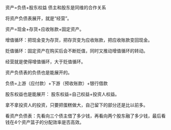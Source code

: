资产=负债+股东权益
债主和股东是同维的合作关系

将资产负债表展开，就是“经营”。

资产=现金+存货+应收账款+固定资产。

增值循环：把现金变为存货，把存货变为应收账款，把应收账款变回现金。

贬值循环：固定资产在购买后会不断贬值，同时又推动增值循环的转动。

经营就是使得增值循环，大于贬值循环。

资产负债表的负债也是能展开的。

负债=上游（应付款）+下游（预收账款）+银行借款

股东权益也是能展开：
股东权益=自己权益+投资人权益。

拿不拿投资人的投资，只要把蛋糕做大，自己留下的部分还是比以前多。

看资产负债表：先看向三个债主借了多少钱，再看向两个股东融了多少钱，最后看钱在4个资产篮子的分配效率是否高效。
